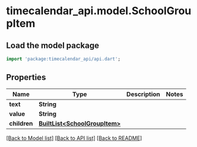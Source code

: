 # timecalendar_api.model.SchoolGroupItem

## Load the model package
```dart
import 'package:timecalendar_api/api.dart';
```

## Properties
Name | Type | Description | Notes
------------ | ------------- | ------------- | -------------
**text** | **String** |  | 
**value** | **String** |  | 
**children** | [**BuiltList&lt;SchoolGroupItem&gt;**](SchoolGroupItem.md) |  | 

[[Back to Model list]](../README.md#documentation-for-models) [[Back to API list]](../README.md#documentation-for-api-endpoints) [[Back to README]](../README.md)


